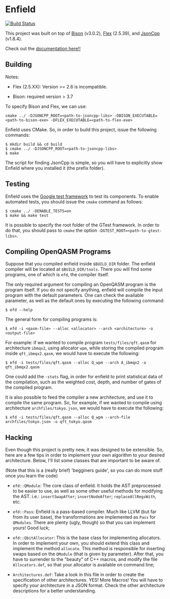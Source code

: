 # Enfield

[![Build Status](https://travis-ci.org/ysiraichi/enfield.svg?branch=master)](https://travis-ci.org/ysiraichi/enfield)

This project was built on top of [Bison](https://www.gnu.org/software/bison/) (v3.0.2),
[Flex](https://github.com/westes/flex) (2.5.39),
and [JsonCpp](https://github.com/open-source-parsers/jsoncpp) (v1.8.4).

Check out the [documentation here!!](https://ysiraichi.github.io/enfield/)

## Building

Notes: 

- Flex (2.5.XX): Version >= 2.6 is incompatible.   

- Bison: required version > 3.7

To specify Bison and Flex, we can use:

```
cmake ../ -DJSONCPP_ROOT=<path-to-jsoncpp-libs> -DBISON_EXECUTABLE=<path-to-bison-exe> -DFLEX_EXECUTABLE=<path-to-flex-exe> 

```

Enfield uses CMake. So, in order to build this project, issue the following commands:

```
$ mkdir build && cd build
$ cmake ../ -DJSONCPP_ROOT=<path-to-jsoncpp-libs>
$ make
```

The script for finding JsonCpp is simple, so you will have to explicitly show Enfield
where you installed it (the prefix folder).

## Testing

Enfield uses the [Google test framework](https://github.com/google/googletest)
to test its components.
To enable automated tests, you should issue the ```cmake``` command as follows:

```
$ cmake ../ -DENABLE_TESTS=on
$ make && make test
```

It is possible to specify the root folder of the GTest framework. In order to do that,
you should pass to ```cmake``` the option ```-DGTEST_ROOT=<path-to-gtest-libs>```.

## Compiling OpenQASM Programs

Suppose that you compiled enfield inside ```$BUILD_DIR``` folder.
The enfield compiler will be located at ```$BUILD_DIR/tools```.
There you will find some programs, one of which is ```efd```, the compiler itself.

The only required argument for compiling an OpenQASM program is the program itself.
If you do not specify anything, enfield will compiile the input program with the
default parameters.
One can check the available parameter, as well as the default ones by executing the
following command:

```
$ efd --help
```

The general form for compiling programs is:

```
$ efd -i <qasm-file> --alloc <allocator> --arch <architecture> -o <output-file>
```

For example: if we wanted to compile program ```tests/files/qft.qasm``` for architecture
```ibmqx2```, using allocator ```wpm```, while storing the compiled program inside
```qft_ibmqx2.qasm```, we would have to execute the following:

```
$ efd -i tests/files/qft.qasm --alloc Q_wpm --arch A_ibmqx2 -o qft_ibmqx2.qasm
```

One could add the ```-stats``` flag, in order for enfield to print statistical data
of the compilation, such as the weighted cost, depth, and number of gates of the
compiled program.

It is also possible to feed the compiler a new architecture, and use it to compile
the same program.
So, for example, if we wanted to compile using architecture ```archfiles/tokyo.json```,
we would have to execute the following:

```
$ efd -i tests/files/qft.qasm --alloc Q_wpm --arch-file archfiles/tokyo.json -o qft_tokyo.qasm
```

## Hacking

Even though this project is pretty new, it was designed to be extensible. So, here are
a few tips in order to implement your own algorithm to your desired architecture.
Below, I'll list some classes that are important to be aware of.

(Note that this is a (really brief) 'begginers guide', so you can do more stuff once
you learn the code)

* ```efd::QModule```: The core class of enfield. It holds the AST preprocessed to be
easier to use, as well as some other useful methods for modifying the AST.
i.e.: ```insertSwapAfter```; ```insertNodeAfter```; ```replaceAllRegsWith```, etc.

* ```efd::Pass```: Enfield is a pass-based compiler.
Much like LLVM (but far from its user base), the transformations are implemented as
```Pass``` for ```QModules```.
There are plenty (ugly, though) so that you can implement yours!
Good luck;

* ```efd::QbitAllocator```: This is the base class for implementing allocators.
In order to implement your own, you should extend this class and implement the method
```allocate```.
This method is responsible for inserting swaps based on the ```QModule``` (that is
given by parameter).
After that, you have to surrender to the "beauty" of C++ macros, and modify the file
```Allocators.def```, so that your allocator is available on command line;

* ```Architectures.def```: Take a look in this file in order to create the specification
of other architectures.
YES!
More Macros!
You will have to specify your architecture in a JSON format.
Check the other architecture descriptions for a better understanding.
